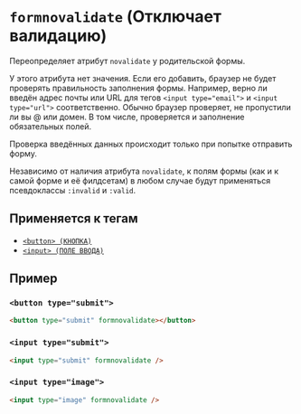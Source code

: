 # `formnovalidate` (Отключает валидацию)

Переопределяет атрибут `novalidate` у родительской формы.

У этого атрибута нет значения. Если его добавить, браузер не будет проверять правильность заполнения формы. Например, верно ли введён адрес почты или URL для тегов `<input type="email">` и `<input type="url">` соответственно. Обычно браузер проверяет, не пропустили ли вы @ или домен. В том числе, проверяется и заполнение обязательных полей.

Проверка введённых данных происходит только при попытке отправить форму.

Независимо от наличия атрибута `novalidate`, к полям формы (как и к самой форме и её филдсетам) в любом случае будут применяться псевдоклассы `:invalid` и `:valid`.

## Применяется к тегам

- [`<button> (КНОПКА)`](<../TAGS FORM/button.md>)
- [`<input> (ПОЛЕ ВВОДА)`](<../TAGS FORM/input.md>)

## Пример

### `<button type="submit">`

```html
<button type="submit" formnovalidate></button>
```

### `<input type="submit">`

```html
<input type="submit" formnovalidate />
```

### `<input type="image">`

```html
<input type="image" formnovalidate />
```
